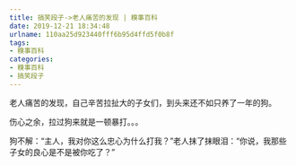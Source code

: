 ```yaml
---
title: 搞笑段子->老人痛苦的发现 | 糗事百科
date: 2019-12-21 18:34:48
urlname: 110aa25d923440fff6b95d4ffd5f0b8f
tags: 
- 糗事百科
categories:
- 糗事百科
- 搞笑段子
---
```

老人痛苦的发现，自己辛苦拉扯大的子女们，到头来还不如只养了一年的狗。

伤心之余，拉过狗来就是一顿暴打。。。

狗不解：“主人，我对你这么忠心为什么打我？”老人抹了抹眼泪：“你说，我那些子女的良心是不是被你吃了？”


